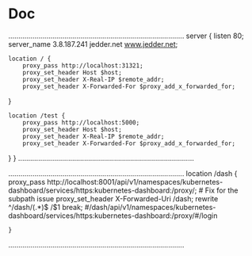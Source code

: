 # Doc

........................................................................................
server {
    listen 80;
    server_name 3.8.187.241 jedder.net www.jedder.net;

    location / {
        proxy_pass http://localhost:31321;
        proxy_set_header Host $host;
        proxy_set_header X-Real-IP $remote_addr;
        proxy_set_header X-Forwarded-For $proxy_add_x_forwarded_for;
}

    location /test {
        proxy_pass http://localhost:5000;
        proxy_set_header Host $host;
        proxy_set_header X-Real-IP $remote_addr;
        proxy_set_header X-Forwarded-For $proxy_add_x_forwarded_for;
}
}
........................................................................................

........................................................................................
    location /dash {
        proxy_pass http://localhost:8001/api/v1/namespaces/kubernetes-dashboard/services/https:kubernetes-dashboard:/proxy/;
        # Fix for the subpath issue
        proxy_set_header X-Forwarded-Uri /dash;
        rewrite ^/dash/(.*)$ /$1 break;
        #/dash/api/v1/namespaces/kubernetes-dashboard/services/https:kubernetes-dashboard:/proxy/#/login

    }
........................................................................................
